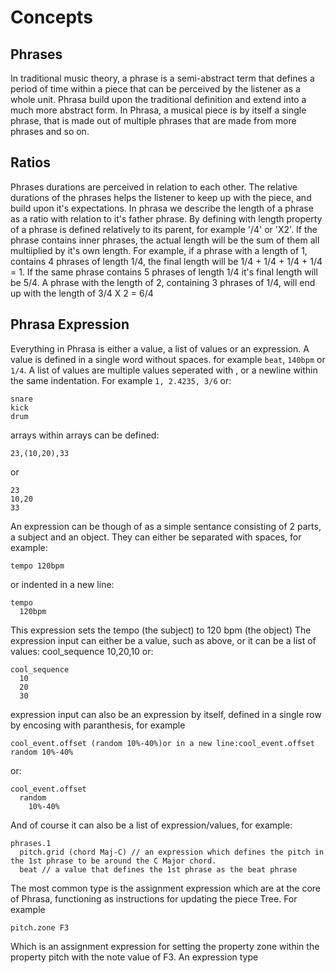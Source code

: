 # Concepts



## Phrases

In traditional music theory, a phrase is a semi-abstract term that defines a period of time within a piece that can be perceived by the listener as a whole unit.
Phrasa build upon the traditional definition and extend into a much more abstract form.
In Phrasa, a musical piece is by itself a single phrase, that is made out of multiple phrases that are made from more phrases and so on.

## Ratios

Phrases durations are perceived in relation to each other. The relative durations of the phrases helps the listener to keep up with the piece, and build upon it's expectations. In phrasa we describe the length of a phrase as a ratio with relation to it's father phrase. By defining  with length property of a phrase is defined relatively to its parent, for example '/4' or 'X2'.
If the phrase contains inner phrases, the actual length will be the sum of them all multiiplied by it's own length.
For example, if a phrase with a length of 1, contains 4 phrases of length 1/4, the final length will be 1/4 + 1/4 + 1/4 + 1/4 = 1.
If the same phrase contains 5 phrases of length 1/4 it's final length will be 5/4.
A phrase with the length of 2, containing 3 phrases of 1/4, will end up with the length of 3/4 X 2 = 6/4



## Phrasa Expression

Everything in Phrasa is either a value, a list of values or an expression.
A value is defined in a single word without spaces. for example `beat`, `140bpm` or `1/4`.
A list of values are multiple values seperated with , or a newline within the same indentation.
For example `1, 2.4235, 3/6` or:

```
snare
kick
drum
```

arrays within arrays can be defined:

```
23,(10,20),33
```

or

```
23
10,20
33
```

An expression can be though of as a simple sentance consisting of 2 parts, a subject and an object. They can either be separated with spaces, for example:

```Phrasa
tempo 120bpm
```

or indented in a new line:

```Phrasa
tempo
  120bpm
```

This expression sets the tempo (the subject) to 120 bpm (the object)
The expression input can either be a value, such as above, or it can be a list of values:
cool_sequence 10,20,10
or:

```Phrasa
cool_sequence
  10
  20
  30
```

expression input can also be an expression by itself, defined in a single row by encosing with paranthesis, for example

```Phrasa
cool_event.offset (random 10%-40%)or in a new line:cool_event.offset    random 10%-40%
```

or:

```Phrasa
cool_event.offset
  random
    10%-40%
```

And of course it can also be a list of expression/values, for example:

```Phrasa
phrases.1
  pitch.grid (chord Maj-C) // an expression which defines the pitch in the 1st phrase to be around the C Major chord.
  beat // a value that defines the 1st phrase as the beat phrase
```

The most common type is the assignment expression which are at the core of Phrasa, functioning as instructions for updating the piece Tree.
For example 

```Phrasa
pitch.zone F3
```

Which is an assignment expression for setting the property zone within the property pitch with the note value of F3.
An expression type 

